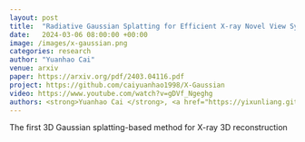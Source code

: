 ```yaml
---
layout: post
title:  "Radiative Gaussian Splatting for Efficient X-ray Novel View Synthesis"
date:   2024-03-06 08:00:00 +00:00
image: /images/x-gaussian.png
categories: research
author: "Yuanhao Cai"
venue: arxiv
paper: https://arxiv.org/pdf/2403.04116.pdf
project: https://github.com/caiyuanhao1998/X-Gaussian
video: https://www.youtube.com/watch?v=gDVf_Ngeghg 
authors: <strong>Yuanhao Cai </strong>, <a href="https://yixunliang.github.io/">Yixun Liang</a>, <a href="https://jiahaoplus.github.io/">jiahao Wang</a>, <a href="https://scholar.google.com/citations?hl=en&user=YR7re-cAAAAJ">Angtian Wang</a>, <a href="https://yulunzhang.com/">Yulun Zhang</a>, <a href="https://english.seiee.sjtu.edu.cn/english/detail/842_802.htm">Xiaokang Yang</a>, <a href="https://www.zongweiz.com/">Zongwei Zhou</a>,  <a href="https://www.cs.jhu.edu/~ayuille/">Alan Yuille</a>
---
```

The first 3D Gaussian splatting-based method for X-ray 3D reconstruction

